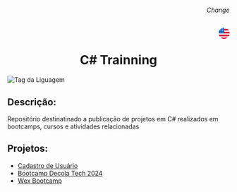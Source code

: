 ###### <div align=right>Change</div>
<a href="https://github.com/rafaelrvital/CSharp-Trainning/blob/main/README.md"><img src="https://github.com/rafaelrvital/rafaelrvital/blob/main/assets/flags/us.png" width="25" align="right" title="Change to english"></a>

<br>

<div align=center>

# C# Trainning

</div>

![Tag da Liguagem](https://img.shields.io/badge/Visual%20Studio-CSharp-orange)

## Descrição:

Repositório destinatinado a publicação de projetos em C# realizados em bootcamps, cursos e atividades relacionadas

## Projetos:

- <a href="https://github.com/rafaelrvital/CSharp-Trainning/tree/main/CadastroUsuario">Cadastro de Usuário</a>
- <a href="https://github.com/rafaelrvital/CSharp-Trainning/tree/main/bootcamp-DecolaTech2024">Bootcamp Decola Tech 2024</a>
- <a href="https://github.com/rafaelrvital/CSharp-Trainning/tree/main/bootcamp-Wex">Wex Bootcamp</a>